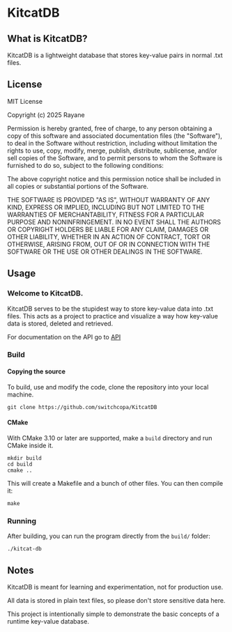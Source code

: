 # KitcatDB

## What is KitcatDB? 

KitcatDB is a lightweight database that stores key-value pairs in normal .txt files.

## License 

MIT License

Copyright (c) 2025 Rayane

Permission is hereby granted, free of charge, to any person obtaining a copy
of this software and associated documentation files (the "Software"), to deal
in the Software without restriction, including without limitation the rights
to use, copy, modify, merge, publish, distribute, sublicense, and/or sell
copies of the Software, and to permit persons to whom the Software is
furnished to do so, subject to the following conditions:

The above copyright notice and this permission notice shall be included in all
copies or substantial portions of the Software.

THE SOFTWARE IS PROVIDED "AS IS", WITHOUT WARRANTY OF ANY KIND, EXPRESS OR
IMPLIED, INCLUDING BUT NOT LIMITED TO THE WARRANTIES OF MERCHANTABILITY,
FITNESS FOR A PARTICULAR PURPOSE AND NONINFRINGEMENT. IN NO EVENT SHALL THE
AUTHORS OR COPYRIGHT HOLDERS BE LIABLE FOR ANY CLAIM, DAMAGES OR OTHER
LIABILITY, WHETHER IN AN ACTION OF CONTRACT, TORT OR OTHERWISE, ARISING FROM,
OUT OF OR IN CONNECTION WITH THE SOFTWARE OR THE USE OR OTHER DEALINGS IN THE
SOFTWARE.

## Usage 

### Welcome to KitcatDB. 

KitcatDB serves to be the stupidest way to store key-value data into .txt files.
This acts as a project to practice and visualize a way how key-value data is
stored, deleted and retrieved.

For documentation on the API go to [API](https://github.com/switchcopa/KitcatDB/blob/main/docs/api.md?plain=1)

### Build 

#### Copying the source 

To build, use and modify the code, clone the repository into your local machine.

```
git clone https://github.com/switchcopa/KitcatDB
```

#### CMake

With CMake 3.10 or later are supported, make a `build` directory and run CMake inside it.

```
mkdir build 
cd build 
cmake ..
```

This will create a Makefile and a bunch of other files. You can then compile it:

```
make
```

### Running

After building, you can run the program directly from the `build/` folder:

```
./kitcat-db
```

## Notes 

KitcatDB is meant for learning and experimentation, not for production use.

All data is stored in plain text files, so please don't store sensitive data here.

This project is intentionally simple to demonstrate the basic concepts of a runtime key-value database.
